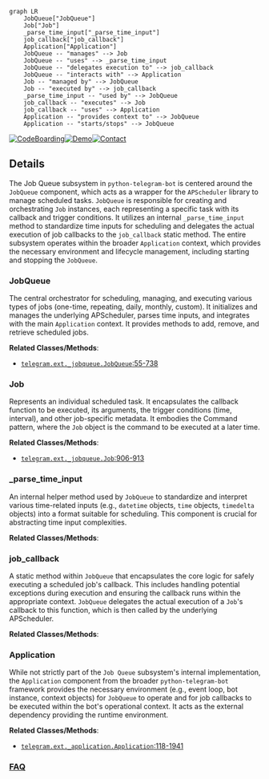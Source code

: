 ```mermaid
graph LR
    JobQueue["JobQueue"]
    Job["Job"]
    _parse_time_input["_parse_time_input"]
    job_callback["job_callback"]
    Application["Application"]
    JobQueue -- "manages" --> Job
    JobQueue -- "uses" --> _parse_time_input
    JobQueue -- "delegates execution to" --> job_callback
    JobQueue -- "interacts with" --> Application
    Job -- "managed by" --> JobQueue
    Job -- "executed by" --> job_callback
    _parse_time_input -- "used by" --> JobQueue
    job_callback -- "executes" --> Job
    job_callback -- "uses" --> Application
    Application -- "provides context to" --> JobQueue
    Application -- "starts/stops" --> JobQueue
```

[![CodeBoarding](https://img.shields.io/badge/Generated%20by-CodeBoarding-9cf?style=flat-square)](https://github.com/CodeBoarding/GeneratedOnBoardings)[![Demo](https://img.shields.io/badge/Try%20our-Demo-blue?style=flat-square)](https://www.codeboarding.org/demo)[![Contact](https://img.shields.io/badge/Contact%20us%20-%20contact@codeboarding.org-lightgrey?style=flat-square)](mailto:contact@codeboarding.org)

## Details

The Job Queue subsystem in `python-telegram-bot` is centered around the `JobQueue` component, which acts as a wrapper for the `APScheduler` library to manage scheduled tasks. `JobQueue` is responsible for creating and orchestrating `Job` instances, each representing a specific task with its callback and trigger conditions. It utilizes an internal `_parse_time_input` method to standardize time inputs for scheduling and delegates the actual execution of job callbacks to the `job_callback` static method. The entire subsystem operates within the broader `Application` context, which provides the necessary environment and lifecycle management, including starting and stopping the `JobQueue`.

### JobQueue
The central orchestrator for scheduling, managing, and executing various types of jobs (one-time, repeating, daily, monthly, custom). It initializes and manages the underlying APScheduler, parses time inputs, and integrates with the main `Application` context. It provides methods to add, remove, and retrieve scheduled jobs.


**Related Classes/Methods**:

- <a href="https://github.com/python-telegram-bot/python-telegram-bot/blob/master/src/telegram/ext/_jobqueue.py#L55-L738" target="_blank" rel="noopener noreferrer">`telegram.ext._jobqueue.JobQueue`:55-738</a>


### Job
Represents an individual scheduled task. It encapsulates the callback function to be executed, its arguments, the trigger conditions (time, interval), and other job-specific metadata. It embodies the Command pattern, where the `Job` object is the command to be executed at a later time.


**Related Classes/Methods**:

- <a href="https://github.com/python-telegram-bot/python-telegram-bot/blob/master/src/telegram/ext/_jobqueue.py#L906-L913" target="_blank" rel="noopener noreferrer">`telegram.ext._jobqueue.Job`:906-913</a>


### _parse_time_input
An internal helper method used by `JobQueue` to standardize and interpret various time-related inputs (e.g., `datetime` objects, `time` objects, `timedelta` objects) into a format suitable for scheduling. This component is crucial for abstracting time input complexities.


**Related Classes/Methods**:



### job_callback
A static method within `JobQueue` that encapsulates the core logic for safely executing a scheduled job's callback. This includes handling potential exceptions during execution and ensuring the callback runs within the appropriate context. `JobQueue` delegates the actual execution of a `Job`'s callback to this function, which is then called by the underlying APScheduler.


**Related Classes/Methods**:



### Application
While not strictly part of the `Job Queue` subsystem's internal implementation, the `Application` component from the broader `python-telegram-bot` framework provides the necessary environment (e.g., event loop, bot instance, context objects) for `JobQueue` to operate and for job callbacks to be executed within the bot's operational context. It acts as the external dependency providing the runtime environment.


**Related Classes/Methods**:

- <a href="https://github.com/python-telegram-bot/python-telegram-bot/blob/master/src/telegram/ext/_application.py#L118-L1941" target="_blank" rel="noopener noreferrer">`telegram.ext._application.Application`:118-1941</a>




### [FAQ](https://github.com/CodeBoarding/GeneratedOnBoardings/tree/main?tab=readme-ov-file#faq)
